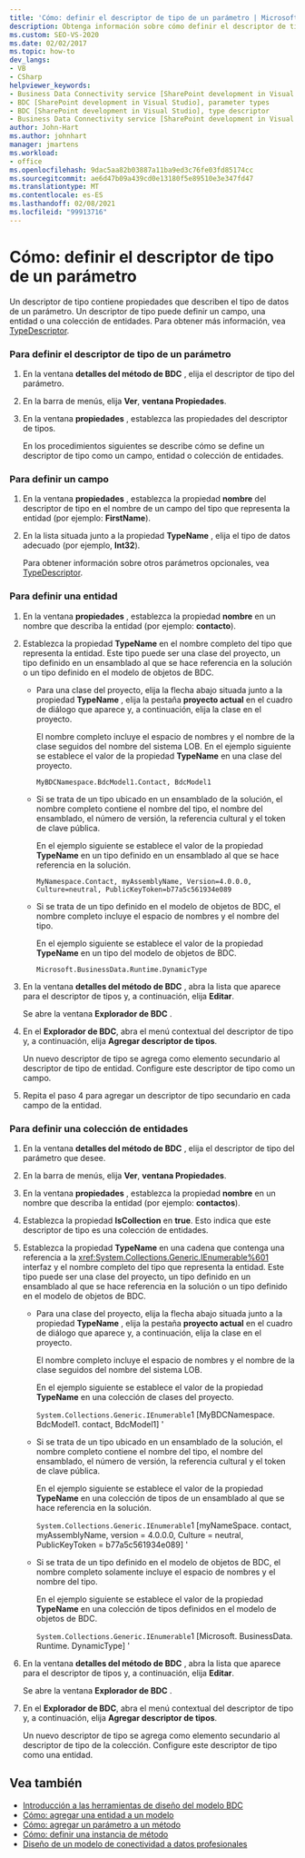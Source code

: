 ```yaml
---
title: 'Cómo: definir el descriptor de tipo de un parámetro | Microsoft Docs'
description: Obtenga información sobre cómo definir el descriptor de tipo de un parámetro para un método en el modelo de conectividad a datos profesionales (BDC).
ms.custom: SEO-VS-2020
ms.date: 02/02/2017
ms.topic: how-to
dev_langs:
- VB
- CSharp
helpviewer_keywords:
- Business Data Connectivity service [SharePoint development in Visual Studio], type descriptor
- BDC [SharePoint development in Visual Studio], parameter types
- BDC [SharePoint development in Visual Studio], type descriptor
- Business Data Connectivity service [SharePoint development in Visual Studio], parameter types
author: John-Hart
ms.author: johnhart
manager: jmartens
ms.workload:
- office
ms.openlocfilehash: 9dac5aa82b03887a11ba9ed3c76fe03fd85174cc
ms.sourcegitcommit: ae6d47b09a439cd0e13180f5e89510e3e347fd47
ms.translationtype: MT
ms.contentlocale: es-ES
ms.lasthandoff: 02/08/2021
ms.locfileid: "99913716"
---
```

# <a name="how-to-define-the-type-descriptor-of-a-parameter"></a>Cómo: definir el descriptor de tipo de un parámetro
  Un descriptor de tipo contiene propiedades que describen el tipo de datos de un parámetro. Un descriptor de tipo puede definir un campo, una entidad o una colección de entidades. Para obtener más información, vea [TypeDescriptor](/previous-versions/office/developer/sharepoint-2007/ms543392\(v\=office.12\)).

### <a name="to-define-the-type-descriptor-of-a-parameter"></a>Para definir el descriptor de tipo de un parámetro

1. En la ventana **detalles del método de BDC** , elija el descriptor de tipo del parámetro.

2. En la barra de menús, elija **Ver**, **ventana Propiedades**.

3. En la ventana **propiedades** , establezca las propiedades del descriptor de tipos.

     En los procedimientos siguientes se describe cómo se define un descriptor de tipo como un campo, entidad o colección de entidades.

### <a name="to-define-a-field"></a>Para definir un campo

1. En la ventana **propiedades** , establezca la propiedad **nombre** del descriptor de tipo en el nombre de un campo del tipo que representa la entidad (por ejemplo: **FirstName**).

2. En la lista situada junto a la propiedad **TypeName** , elija el tipo de datos adecuado (por ejemplo, **Int32**).

     Para obtener información sobre otros parámetros opcionales, vea [TypeDescriptor](/previous-versions/office/developer/sharepoint-2007/ms543392\(v\=office.12\)).

### <a name="to-define-an-entity"></a>Para definir una entidad

1. En la ventana **propiedades** , establezca la propiedad **nombre** en un nombre que describa la entidad (por ejemplo: **contacto**).

2. Establezca la propiedad **TypeName** en el nombre completo del tipo que representa la entidad. Este tipo puede ser una clase del proyecto, un tipo definido en un ensamblado al que se hace referencia en la solución o un tipo definido en el modelo de objetos de BDC.

    - Para una clase del proyecto, elija la flecha abajo situada junto a la propiedad **TypeName** , elija la pestaña **proyecto actual** en el cuadro de diálogo que aparece y, a continuación, elija la clase en el proyecto.

         El nombre completo incluye el espacio de nombres y el nombre de la clase seguidos del nombre del sistema LOB. En el ejemplo siguiente se establece el valor de la propiedad **TypeName** en una clase del proyecto.

         `MyBDCNamespace.BdcModel1.Contact, BdcModel1`

    - Si se trata de un tipo ubicado en un ensamblado de la solución, el nombre completo contiene el nombre del tipo, el nombre del ensamblado, el número de versión, la referencia cultural y el token de clave pública.

         En el ejemplo siguiente se establece el valor de la propiedad **TypeName** en un tipo definido en un ensamblado al que se hace referencia en la solución.

         `MyNamespace.Contact, myAssemblyName, Version=4.0.0.0, Culture=neutral, PublicKeyToken=b77a5c561934e089`

    - Si se trata de un tipo definido en el modelo de objetos de BDC, el nombre completo incluye el espacio de nombres y el nombre del tipo.

         En el ejemplo siguiente se establece el valor de la propiedad **TypeName** en un tipo del modelo de objetos de BDC.

         `Microsoft.BusinessData.Runtime.DynamicType`

3. En la ventana **detalles del método de BDC** , abra la lista que aparece para el descriptor de tipos y, a continuación, elija **Editar**.

     Se abre la ventana **Explorador de BDC** .

4. En el **Explorador de BDC**, abra el menú contextual del descriptor de tipo y, a continuación, elija **Agregar descriptor de tipos**.

     Un nuevo descriptor de tipo se agrega como elemento secundario al descriptor de tipo de entidad. Configure este descriptor de tipo como un campo.

5. Repita el paso 4 para agregar un descriptor de tipo secundario en cada campo de la entidad.

### <a name="to-define-a-collection-of-entities"></a>Para definir una colección de entidades

1. En la ventana **detalles del método de BDC** , elija el descriptor de tipo del parámetro que desee.

2. En la barra de menús, elija **Ver**, **ventana Propiedades**.

3. En la ventana **propiedades** , establezca la propiedad **nombre** en un nombre que describa la entidad (por ejemplo: **contactos**).

4. Establezca la propiedad **IsCollection** en **true**. Esto indica que este descriptor de tipo es una colección de entidades.

5. Establezca la propiedad **TypeName** en una cadena que contenga una referencia a la <xref:System.Collections.Generic.IEnumerable%601> interfaz y el nombre completo del tipo que representa la entidad. Este tipo puede ser una clase del proyecto, un tipo definido en un ensamblado al que se hace referencia en la solución o un tipo definido en el modelo de objetos de BDC.

   - Para una clase del proyecto, elija la flecha abajo situada junto a la propiedad **TypeName** , elija la pestaña **proyecto actual** en el cuadro de diálogo que aparece y, a continuación, elija la clase en el proyecto.

      El nombre completo incluye el espacio de nombres y el nombre de la clase seguidos del nombre del sistema LOB.

      En el ejemplo siguiente se establece el valor de la propiedad **TypeName** en una colección de clases del proyecto.

      `System.Collections.Generic.IEnumerable`1 [MyBDCNamespace. BdcModel1. contact, BdcModel1] '

   - Si se trata de un tipo ubicado en un ensamblado de la solución, el nombre completo contiene el nombre del tipo, el nombre del ensamblado, el número de versión, la referencia cultural y el token de clave pública.

      En el ejemplo siguiente se establece el valor de la propiedad **TypeName** en una colección de tipos de un ensamblado al que se hace referencia en la solución.

      `System.Collections.Generic.IEnumerable`1 [myNameSpace. contact, myAssemblyName, version = 4.0.0.0, Culture = neutral, PublicKeyToken = b77a5c561934e089] '

   - Si se trata de un tipo definido en el modelo de objetos de BDC, el nombre completo solamente incluye el espacio de nombres y el nombre del tipo.

      En el ejemplo siguiente se establece el valor de la propiedad **TypeName** en una colección de tipos definidos en el modelo de objetos de BDC.

      `System.Collections.Generic.IEnumerable`1 [Microsoft. BusinessData. Runtime. DynamicType] '

6. En la ventana **detalles del método de BDC** , abra la lista que aparece para el descriptor de tipos y, a continuación, elija **Editar**.

    Se abre la ventana **Explorador de BDC** .

7. En el **Explorador de BDC**, abra el menú contextual del descriptor de tipo y, a continuación, elija **Agregar descriptor de tipos**.

    Un nuevo descriptor de tipo se agrega como elemento secundario al descriptor de tipo de la colección. Configure este descriptor de tipo como una entidad.

## <a name="see-also"></a>Vea también
- [Introducción a las herramientas de diseño del modelo BDC](../sharepoint/bdc-model-design-tools-overview.md)
- [Cómo: agregar una entidad a un modelo](../sharepoint/how-to-add-an-entity-to-a-model.md)
- [Cómo: agregar un parámetro a un método](../sharepoint/how-to-add-a-parameter-to-a-method.md)
- [Cómo: definir una instancia de método](../sharepoint/how-to-define-a-method-instance.md)
- [Diseño de un modelo de conectividad a datos profesionales](../sharepoint/designing-a-business-data-connectivity-model.md)
